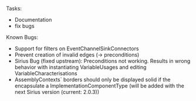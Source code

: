 Tasks:
- Documentation
- fix bugs

Known Bugs:
- Support for filters on EventChannelSinkConnectors
- Prevent creation of invalid edges (-> preconditions)
- Sirius Bug (fixed upstream): Preconditions not working. Results in wrong behavior with instantiating VariableUsages and editing VariableCharacterisations
- AssemblyContexts` borders should only be displayed solid if the encapsulate a ImplementationComponentType (will be added with the next Sirius version (current: 2.0.3))